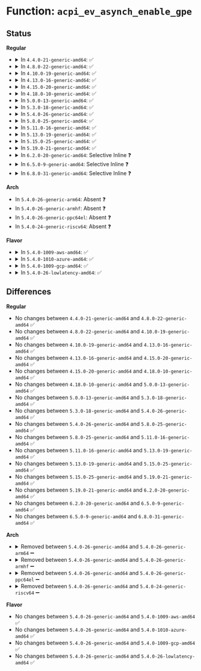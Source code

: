 # Function: <code>acpi_ev_asynch_enable_gpe</code>

## Status
<b>Regular</b>
<ul>
<li>
<details>
<summary>In <code>4.4.0-21-generic-amd64</code>: ✅</summary>

```c
void acpi_ev_asynch_enable_gpe(void * context)
```

```json
{
  "name": "acpi_ev_asynch_enable_gpe",
  "collision_type": "Unique Static",
  "inline_type": "No",
  "funcs": [
    {
      "addr": 18446744071583629773,
      "name": "acpi_ev_asynch_enable_gpe",
      "external": false,
      "loc": "drivers/acpi/acpica/evgpe.c:629",
      "file": "drivers/acpi/acpica/evgpe.c",
      "inline": "seen, unknown",
      "caller_inline": [],
      "caller_func": [
        "drivers/acpi/acpica/evgpe.c:acpi_ev_asynch_execute_gpe_method"
      ]
    }
  ],
  "symbols": [
    {
      "addr": 18446744071583629773,
      "name": "acpi_ev_asynch_enable_gpe",
      "section": ".text",
      "bind": "STB_LOCAL",
      "size": 58
    }
  ]
}
```
</details>
</li>
<li>
<details>
<summary>In <code>4.8.0-22-generic-amd64</code>: ✅</summary>

```c
void acpi_ev_asynch_enable_gpe(void * context)
```

```json
{
  "name": "acpi_ev_asynch_enable_gpe",
  "collision_type": "Unique Static",
  "inline_type": "No",
  "funcs": [
    {
      "addr": 18446744071583952830,
      "name": "acpi_ev_asynch_enable_gpe",
      "external": false,
      "loc": "drivers/acpi/acpica/evgpe.c:629",
      "file": "drivers/acpi/acpica/evgpe.c",
      "inline": "seen, unknown",
      "caller_inline": [],
      "caller_func": [
        "drivers/acpi/acpica/evgpe.c:acpi_ev_asynch_execute_gpe_method"
      ]
    }
  ],
  "symbols": [
    {
      "addr": 18446744071583952830,
      "name": "acpi_ev_asynch_enable_gpe",
      "section": ".text",
      "bind": "STB_LOCAL",
      "size": 58
    }
  ]
}
```
</details>
</li>
<li>
<details>
<summary>In <code>4.10.0-19-generic-amd64</code>: ✅</summary>

```c
void acpi_ev_asynch_enable_gpe(void * context)
```

```json
{
  "name": "acpi_ev_asynch_enable_gpe",
  "collision_type": "Unique Static",
  "inline_type": "No",
  "funcs": [
    {
      "addr": 18446744071584094497,
      "name": "acpi_ev_asynch_enable_gpe",
      "external": false,
      "loc": "drivers/acpi/acpica/evgpe.c:683",
      "file": "drivers/acpi/acpica/evgpe.c",
      "inline": "seen, unknown",
      "caller_inline": [],
      "caller_func": [
        "drivers/acpi/acpica/evgpe.c:acpi_ev_asynch_execute_gpe_method"
      ]
    }
  ],
  "symbols": [
    {
      "addr": 18446744071584094497,
      "name": "acpi_ev_asynch_enable_gpe",
      "section": ".text",
      "bind": "STB_LOCAL",
      "size": 58
    }
  ]
}
```
</details>
</li>
<li>
<details>
<summary>In <code>4.13.0-16-generic-amd64</code>: ✅</summary>

```c
void acpi_ev_asynch_enable_gpe(void * context)
```

```json
{
  "name": "acpi_ev_asynch_enable_gpe",
  "collision_type": "Unique Static",
  "inline_type": "No",
  "funcs": [
    {
      "addr": 18446744071584161273,
      "name": "acpi_ev_asynch_enable_gpe",
      "external": false,
      "loc": "drivers/acpi/acpica/evgpe.c:683",
      "file": "drivers/acpi/acpica/evgpe.c",
      "inline": "seen, unknown",
      "caller_inline": [],
      "caller_func": [
        "drivers/acpi/acpica/evgpe.c:acpi_ev_asynch_execute_gpe_method"
      ]
    }
  ],
  "symbols": [
    {
      "addr": 18446744071584161273,
      "name": "acpi_ev_asynch_enable_gpe",
      "section": ".text",
      "bind": "STB_LOCAL",
      "size": 58
    }
  ]
}
```
</details>
</li>
<li>
<details>
<summary>In <code>4.15.0-20-generic-amd64</code>: ✅</summary>

```c
void acpi_ev_asynch_enable_gpe(void * context)
```

```json
{
  "name": "acpi_ev_asynch_enable_gpe",
  "collision_type": "Unique Static",
  "inline_type": "No",
  "funcs": [
    {
      "addr": 18446744071584455938,
      "name": "acpi_ev_asynch_enable_gpe",
      "external": false,
      "loc": "drivers/acpi/acpica/evgpe.c:683",
      "file": "drivers/acpi/acpica/evgpe.c",
      "inline": "seen, unknown",
      "caller_inline": [],
      "caller_func": [
        "drivers/acpi/acpica/evgpe.c:acpi_ev_asynch_execute_gpe_method"
      ]
    }
  ],
  "symbols": [
    {
      "addr": 18446744071584455938,
      "name": "acpi_ev_asynch_enable_gpe",
      "section": ".text",
      "bind": "STB_LOCAL",
      "size": 58
    }
  ]
}
```
</details>
</li>
<li>
<details>
<summary>In <code>4.18.0-10-generic-amd64</code>: ✅</summary>

```c
void acpi_ev_asynch_enable_gpe(void * context)
```

```json
{
  "name": "acpi_ev_asynch_enable_gpe",
  "collision_type": "Unique Static",
  "inline_type": "No",
  "funcs": [
    {
      "addr": 18446744071584679938,
      "name": "acpi_ev_asynch_enable_gpe",
      "external": false,
      "loc": "drivers/acpi/acpica/evgpe.c:546",
      "file": "drivers/acpi/acpica/evgpe.c",
      "inline": "seen, unknown",
      "caller_inline": [],
      "caller_func": [
        "drivers/acpi/acpica/evgpe.c:acpi_ev_asynch_execute_gpe_method"
      ]
    }
  ],
  "symbols": [
    {
      "addr": 18446744071584679938,
      "name": "acpi_ev_asynch_enable_gpe",
      "section": ".text",
      "bind": "STB_LOCAL",
      "size": 58
    }
  ]
}
```
</details>
</li>
<li>
<details>
<summary>In <code>5.0.0-13-generic-amd64</code>: ✅</summary>

```c
void acpi_ev_asynch_enable_gpe(void * context)
```

```json
{
  "name": "acpi_ev_asynch_enable_gpe",
  "collision_type": "Unique Static",
  "inline_type": "No",
  "funcs": [
    {
      "addr": 18446744071584779914,
      "name": "acpi_ev_asynch_enable_gpe",
      "external": false,
      "loc": "drivers/acpi/acpica/evgpe.c:546",
      "file": "drivers/acpi/acpica/evgpe.c",
      "inline": "seen, unknown",
      "caller_inline": [],
      "caller_func": [
        "drivers/acpi/acpica/evgpe.c:acpi_ev_asynch_execute_gpe_method"
      ]
    }
  ],
  "symbols": [
    {
      "addr": 18446744071584779914,
      "name": "acpi_ev_asynch_enable_gpe",
      "section": ".text",
      "bind": "STB_LOCAL",
      "size": 58
    }
  ]
}
```
</details>
</li>
<li>
<details>
<summary>In <code>5.3.0-18-generic-amd64</code>: ✅</summary>

```c
void acpi_ev_asynch_enable_gpe(void * context)
```

```json
{
  "name": "acpi_ev_asynch_enable_gpe",
  "collision_type": "Unique Static",
  "inline_type": "No",
  "funcs": [
    {
      "addr": 18446744071584982548,
      "name": "acpi_ev_asynch_enable_gpe",
      "external": false,
      "loc": "drivers/acpi/acpica/evgpe.c:552",
      "file": "drivers/acpi/acpica/evgpe.c",
      "inline": "seen, unknown",
      "caller_inline": [],
      "caller_func": [
        "drivers/acpi/acpica/evgpe.c:acpi_ev_asynch_execute_gpe_method"
      ]
    }
  ],
  "symbols": [
    {
      "addr": 18446744071584982548,
      "name": "acpi_ev_asynch_enable_gpe",
      "section": ".text",
      "bind": "STB_LOCAL",
      "size": 60
    }
  ]
}
```
</details>
</li>
<li>
<details>
<summary>In <code>5.4.0-26-generic-amd64</code>: ✅</summary>

```c
void acpi_ev_asynch_enable_gpe(void * context)
```

```json
{
  "name": "acpi_ev_asynch_enable_gpe",
  "collision_type": "Unique Static",
  "inline_type": "No",
  "funcs": [
    {
      "addr": 18446744071585118548,
      "name": "acpi_ev_asynch_enable_gpe",
      "external": false,
      "loc": "drivers/acpi/acpica/evgpe.c:552",
      "file": "drivers/acpi/acpica/evgpe.c",
      "inline": "seen, unknown",
      "caller_inline": [],
      "caller_func": [
        "drivers/acpi/acpica/evgpe.c:acpi_ev_asynch_execute_gpe_method"
      ]
    }
  ],
  "symbols": [
    {
      "addr": 18446744071585118548,
      "name": "acpi_ev_asynch_enable_gpe",
      "section": ".text",
      "bind": "STB_LOCAL",
      "size": 60
    }
  ]
}
```
</details>
</li>
<li>
<details>
<summary>In <code>5.8.0-25-generic-amd64</code>: ✅</summary>

```c
void acpi_ev_asynch_enable_gpe(void * context)
```

```json
{
  "name": "acpi_ev_asynch_enable_gpe",
  "collision_type": "Unique Static",
  "inline_type": "No",
  "funcs": [
    {
      "addr": 18446744071585823351,
      "name": "acpi_ev_asynch_enable_gpe",
      "external": false,
      "loc": "drivers/acpi/acpica/evgpe.c:552",
      "file": "drivers/acpi/acpica/evgpe.c",
      "inline": "seen, unknown",
      "caller_inline": [],
      "caller_func": [
        "drivers/acpi/acpica/evgpe.c:acpi_ev_asynch_execute_gpe_method"
      ]
    }
  ],
  "symbols": [
    {
      "addr": 18446744071585823351,
      "name": "acpi_ev_asynch_enable_gpe",
      "section": ".text",
      "bind": "STB_LOCAL",
      "size": 60
    }
  ]
}
```
</details>
</li>
<li>
<details>
<summary>In <code>5.11.0-16-generic-amd64</code>: ✅</summary>

```c
void acpi_ev_asynch_enable_gpe(void * context)
```

```json
{
  "name": "acpi_ev_asynch_enable_gpe",
  "collision_type": "Unique Static",
  "inline_type": "No",
  "funcs": [
    {
      "addr": 18446744071585944173,
      "name": "acpi_ev_asynch_enable_gpe",
      "external": false,
      "loc": "drivers/acpi/acpica/evgpe.c:552",
      "file": "drivers/acpi/acpica/evgpe.c",
      "inline": "seen, unknown",
      "caller_inline": [],
      "caller_func": [
        "drivers/acpi/acpica/evgpe.c:acpi_ev_asynch_execute_gpe_method"
      ]
    }
  ],
  "symbols": [
    {
      "addr": 18446744071585944173,
      "name": "acpi_ev_asynch_enable_gpe",
      "section": ".text",
      "bind": "STB_LOCAL",
      "size": 60
    }
  ]
}
```
</details>
</li>
<li>
<details>
<summary>In <code>5.13.0-19-generic-amd64</code>: ✅</summary>

```c
void acpi_ev_asynch_enable_gpe(void * context)
```

```json
{
  "name": "acpi_ev_asynch_enable_gpe",
  "collision_type": "Unique Static",
  "inline_type": "No",
  "funcs": [
    {
      "addr": 18446744071585821423,
      "name": "acpi_ev_asynch_enable_gpe",
      "external": false,
      "loc": "drivers/acpi/acpica/evgpe.c:552",
      "file": "drivers/acpi/acpica/evgpe.c",
      "inline": "seen, unknown",
      "caller_inline": [],
      "caller_func": [
        "drivers/acpi/acpica/evgpe.c:acpi_ev_asynch_execute_gpe_method"
      ]
    }
  ],
  "symbols": [
    {
      "addr": 18446744071585821423,
      "name": "acpi_ev_asynch_enable_gpe",
      "section": ".text",
      "bind": "STB_LOCAL",
      "size": 60
    }
  ]
}
```
</details>
</li>
<li>
<details>
<summary>In <code>5.15.0-25-generic-amd64</code>: ✅</summary>

```c
void acpi_ev_asynch_enable_gpe(void * context)
```

```json
{
  "name": "acpi_ev_asynch_enable_gpe",
  "collision_type": "Unique Static",
  "inline_type": "No",
  "funcs": [
    {
      "addr": 18446744071586307894,
      "name": "acpi_ev_asynch_enable_gpe",
      "external": false,
      "loc": "drivers/acpi/acpica/evgpe.c:552",
      "file": "drivers/acpi/acpica/evgpe.c",
      "inline": "seen, unknown",
      "caller_inline": [],
      "caller_func": [
        "drivers/acpi/acpica/evgpe.c:acpi_ev_asynch_execute_gpe_method"
      ]
    }
  ],
  "symbols": [
    {
      "addr": 18446744071586307894,
      "name": "acpi_ev_asynch_enable_gpe",
      "section": ".text",
      "bind": "STB_LOCAL",
      "size": 60
    }
  ]
}
```
</details>
</li>
<li>
<details>
<summary>In <code>5.19.0-21-generic-amd64</code>: ✅</summary>

```c
void acpi_ev_asynch_enable_gpe(void * context)
```

```json
{
  "name": "acpi_ev_asynch_enable_gpe",
  "collision_type": "Unique Static",
  "inline_type": "No",
  "funcs": [
    {
      "addr": 18446744071587553274,
      "name": "acpi_ev_asynch_enable_gpe",
      "external": false,
      "loc": "drivers/acpi/acpica/evgpe.c:552",
      "file": "drivers/acpi/acpica/evgpe.c",
      "inline": "seen, unknown",
      "caller_inline": [],
      "caller_func": [
        "drivers/acpi/acpica/evgpe.c:acpi_ev_asynch_execute_gpe_method"
      ]
    }
  ],
  "symbols": [
    {
      "addr": 18446744071587553274,
      "name": "acpi_ev_asynch_enable_gpe",
      "section": ".text",
      "bind": "STB_LOCAL",
      "size": 68
    }
  ]
}
```
</details>
</li>
<li>
<details>
<summary>In <code>6.2.0-20-generic-amd64</code>: Selective Inline ❓</summary>

```c
void acpi_ev_asynch_enable_gpe(void * context)
```

```json
{
  "name": "acpi_ev_asynch_enable_gpe",
  "collision_type": "Unique Static",
  "inline_type": "Selective",
  "funcs": [
    {
      "addr": 18446744071588834946,
      "name": "acpi_ev_asynch_enable_gpe",
      "external": false,
      "loc": "drivers/acpi/acpica/evgpe.c:552",
      "file": "drivers/acpi/acpica/evgpe.c",
      "inline": "not declared, inlined",
      "caller_inline": [
        "drivers/acpi/acpica/evgpe.c:acpi_ev_asynch_execute_gpe_method"
      ],
      "caller_func": []
    }
  ],
  "symbols": [
    {
      "addr": 18446744071588834704,
      "name": "acpi_ev_asynch_enable_gpe",
      "section": ".text",
      "bind": "STB_LOCAL",
      "size": 95
    }
  ]
}
```
</details>
</li>
<li>
<details>
<summary>In <code>6.5.0-9-generic-amd64</code>: Selective Inline ❓</summary>

```c
void acpi_ev_asynch_enable_gpe(void * context)
```

```json
{
  "name": "acpi_ev_asynch_enable_gpe",
  "collision_type": "Unique Static",
  "inline_type": "Selective",
  "funcs": [
    {
      "addr": 18446744071589124287,
      "name": "acpi_ev_asynch_enable_gpe",
      "external": false,
      "loc": "drivers/acpi/acpica/evgpe.c:552",
      "file": "drivers/acpi/acpica/evgpe.c",
      "inline": "not declared, inlined",
      "caller_inline": [
        "drivers/acpi/acpica/evgpe.c:acpi_ev_asynch_execute_gpe_method"
      ],
      "caller_func": []
    }
  ],
  "symbols": [
    {
      "addr": 18446744071589124048,
      "name": "acpi_ev_asynch_enable_gpe",
      "section": ".text",
      "bind": "STB_LOCAL",
      "size": 95
    }
  ]
}
```
</details>
</li>
<li>
<details>
<summary>In <code>6.8.0-31-generic-amd64</code>: Selective Inline ❓</summary>

```c
void acpi_ev_asynch_enable_gpe(void * context)
```

```json
{
  "name": "acpi_ev_asynch_enable_gpe",
  "collision_type": "Unique Static",
  "inline_type": "Selective",
  "funcs": [
    {
      "addr": 18446744071589430111,
      "name": "acpi_ev_asynch_enable_gpe",
      "external": false,
      "loc": "drivers/acpi/acpica/evgpe.c:552",
      "file": "drivers/acpi/acpica/evgpe.c",
      "inline": "not declared, inlined",
      "caller_inline": [
        "drivers/acpi/acpica/evgpe.c:acpi_ev_asynch_execute_gpe_method"
      ],
      "caller_func": []
    }
  ],
  "symbols": [
    {
      "addr": 18446744071589429872,
      "name": "acpi_ev_asynch_enable_gpe",
      "section": ".text",
      "bind": "STB_LOCAL",
      "size": 95
    }
  ]
}
```
</details>
</li>
</ul>
<b>Arch</b>
<ul>
<li>
In <code>5.4.0-26-generic-arm64</code>: Absent ❓
</li>
<li>
In <code>5.4.0-26-generic-armhf</code>: Absent ❓
</li>
<li>
In <code>5.4.0-26-generic-ppc64el</code>: Absent ❓
</li>
<li>
In <code>5.4.0-24-generic-riscv64</code>: Absent ❓
</li>
</ul>
<b>Flavor</b>
<ul>
<li>
<details>
<summary>In <code>5.4.0-1009-aws-amd64</code>: ✅</summary>

```c
void acpi_ev_asynch_enable_gpe(void * context)
```

```json
{
  "name": "acpi_ev_asynch_enable_gpe",
  "collision_type": "Unique Static",
  "inline_type": "No",
  "funcs": [
    {
      "addr": 18446744071585028571,
      "name": "acpi_ev_asynch_enable_gpe",
      "external": false,
      "loc": "drivers/acpi/acpica/evgpe.c:552",
      "file": "drivers/acpi/acpica/evgpe.c",
      "inline": "seen, unknown",
      "caller_inline": [],
      "caller_func": [
        "drivers/acpi/acpica/evgpe.c:acpi_ev_asynch_execute_gpe_method"
      ]
    }
  ],
  "symbols": [
    {
      "addr": 18446744071585028571,
      "name": "acpi_ev_asynch_enable_gpe",
      "section": ".text",
      "bind": "STB_LOCAL",
      "size": 60
    }
  ]
}
```
</details>
</li>
<li>
<details>
<summary>In <code>5.4.0-1010-azure-amd64</code>: ✅</summary>

```c
void acpi_ev_asynch_enable_gpe(void * context)
```

```json
{
  "name": "acpi_ev_asynch_enable_gpe",
  "collision_type": "Unique Static",
  "inline_type": "No",
  "funcs": [
    {
      "addr": 18446744071584944194,
      "name": "acpi_ev_asynch_enable_gpe",
      "external": false,
      "loc": "drivers/acpi/acpica/evgpe.c:552",
      "file": "drivers/acpi/acpica/evgpe.c",
      "inline": "seen, unknown",
      "caller_inline": [],
      "caller_func": [
        "drivers/acpi/acpica/evgpe.c:acpi_ev_asynch_execute_gpe_method"
      ]
    }
  ],
  "symbols": [
    {
      "addr": 18446744071584944194,
      "name": "acpi_ev_asynch_enable_gpe",
      "section": ".text",
      "bind": "STB_LOCAL",
      "size": 60
    }
  ]
}
```
</details>
</li>
<li>
<details>
<summary>In <code>5.4.0-1009-gcp-amd64</code>: ✅</summary>

```c
void acpi_ev_asynch_enable_gpe(void * context)
```

```json
{
  "name": "acpi_ev_asynch_enable_gpe",
  "collision_type": "Unique Static",
  "inline_type": "No",
  "funcs": [
    {
      "addr": 18446744071585070132,
      "name": "acpi_ev_asynch_enable_gpe",
      "external": false,
      "loc": "drivers/acpi/acpica/evgpe.c:552",
      "file": "drivers/acpi/acpica/evgpe.c",
      "inline": "seen, unknown",
      "caller_inline": [],
      "caller_func": [
        "drivers/acpi/acpica/evgpe.c:acpi_ev_asynch_execute_gpe_method"
      ]
    }
  ],
  "symbols": [
    {
      "addr": 18446744071585070132,
      "name": "acpi_ev_asynch_enable_gpe",
      "section": ".text",
      "bind": "STB_LOCAL",
      "size": 60
    }
  ]
}
```
</details>
</li>
<li>
<details>
<summary>In <code>5.4.0-26-lowlatency-amd64</code>: ✅</summary>

```c
void acpi_ev_asynch_enable_gpe(void * context)
```

```json
{
  "name": "acpi_ev_asynch_enable_gpe",
  "collision_type": "Unique Static",
  "inline_type": "No",
  "funcs": [
    {
      "addr": 18446744071585176292,
      "name": "acpi_ev_asynch_enable_gpe",
      "external": false,
      "loc": "drivers/acpi/acpica/evgpe.c:552",
      "file": "drivers/acpi/acpica/evgpe.c",
      "inline": "seen, unknown",
      "caller_inline": [],
      "caller_func": [
        "drivers/acpi/acpica/evgpe.c:acpi_ev_asynch_execute_gpe_method"
      ]
    }
  ],
  "symbols": [
    {
      "addr": 18446744071585176292,
      "name": "acpi_ev_asynch_enable_gpe",
      "section": ".text",
      "bind": "STB_LOCAL",
      "size": 60
    }
  ]
}
```
</details>
</li>
</ul>

## Differences
<b>Regular</b>
<ul>
<li>
No changes between <code>4.4.0-21-generic-amd64</code> and <code>4.8.0-22-generic-amd64</code> ✅
</li>
<li>
No changes between <code>4.8.0-22-generic-amd64</code> and <code>4.10.0-19-generic-amd64</code> ✅
</li>
<li>
No changes between <code>4.10.0-19-generic-amd64</code> and <code>4.13.0-16-generic-amd64</code> ✅
</li>
<li>
No changes between <code>4.13.0-16-generic-amd64</code> and <code>4.15.0-20-generic-amd64</code> ✅
</li>
<li>
No changes between <code>4.15.0-20-generic-amd64</code> and <code>4.18.0-10-generic-amd64</code> ✅
</li>
<li>
No changes between <code>4.18.0-10-generic-amd64</code> and <code>5.0.0-13-generic-amd64</code> ✅
</li>
<li>
No changes between <code>5.0.0-13-generic-amd64</code> and <code>5.3.0-18-generic-amd64</code> ✅
</li>
<li>
No changes between <code>5.3.0-18-generic-amd64</code> and <code>5.4.0-26-generic-amd64</code> ✅
</li>
<li>
No changes between <code>5.4.0-26-generic-amd64</code> and <code>5.8.0-25-generic-amd64</code> ✅
</li>
<li>
No changes between <code>5.8.0-25-generic-amd64</code> and <code>5.11.0-16-generic-amd64</code> ✅
</li>
<li>
No changes between <code>5.11.0-16-generic-amd64</code> and <code>5.13.0-19-generic-amd64</code> ✅
</li>
<li>
No changes between <code>5.13.0-19-generic-amd64</code> and <code>5.15.0-25-generic-amd64</code> ✅
</li>
<li>
No changes between <code>5.15.0-25-generic-amd64</code> and <code>5.19.0-21-generic-amd64</code> ✅
</li>
<li>
No changes between <code>5.19.0-21-generic-amd64</code> and <code>6.2.0-20-generic-amd64</code> ✅
</li>
<li>
No changes between <code>6.2.0-20-generic-amd64</code> and <code>6.5.0-9-generic-amd64</code> ✅
</li>
<li>
No changes between <code>6.5.0-9-generic-amd64</code> and <code>6.8.0-31-generic-amd64</code> ✅
</li>
</ul>
<b>Arch</b>
<ul>
<li>
<details>
<summary>Removed between <code>5.4.0-26-generic-amd64</code> and <code>5.4.0-26-generic-arm64</code> ➖</summary>

```c
void acpi_ev_asynch_enable_gpe(void * context)
```
</details>
</li>
<li>
<details>
<summary>Removed between <code>5.4.0-26-generic-amd64</code> and <code>5.4.0-26-generic-armhf</code> ➖</summary>

```c
void acpi_ev_asynch_enable_gpe(void * context)
```
</details>
</li>
<li>
<details>
<summary>Removed between <code>5.4.0-26-generic-amd64</code> and <code>5.4.0-26-generic-ppc64el</code> ➖</summary>

```c
void acpi_ev_asynch_enable_gpe(void * context)
```
</details>
</li>
<li>
<details>
<summary>Removed between <code>5.4.0-26-generic-amd64</code> and <code>5.4.0-24-generic-riscv64</code> ➖</summary>

```c
void acpi_ev_asynch_enable_gpe(void * context)
```
</details>
</li>
</ul>
<b>Flavor</b>
<ul>
<li>
No changes between <code>5.4.0-26-generic-amd64</code> and <code>5.4.0-1009-aws-amd64</code> ✅
</li>
<li>
No changes between <code>5.4.0-26-generic-amd64</code> and <code>5.4.0-1010-azure-amd64</code> ✅
</li>
<li>
No changes between <code>5.4.0-26-generic-amd64</code> and <code>5.4.0-1009-gcp-amd64</code> ✅
</li>
<li>
No changes between <code>5.4.0-26-generic-amd64</code> and <code>5.4.0-26-lowlatency-amd64</code> ✅
</li>
</ul>
